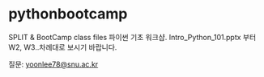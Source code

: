 # pythonbootcamp
SPLIT &amp; BootCamp class files 
파이썬 기초 워크샵.
Intro_Python_101.pptx 부터 W2, W3..차례대로 보시기 바랍니다.

질문: yoonlee78@snu.ac.kr
